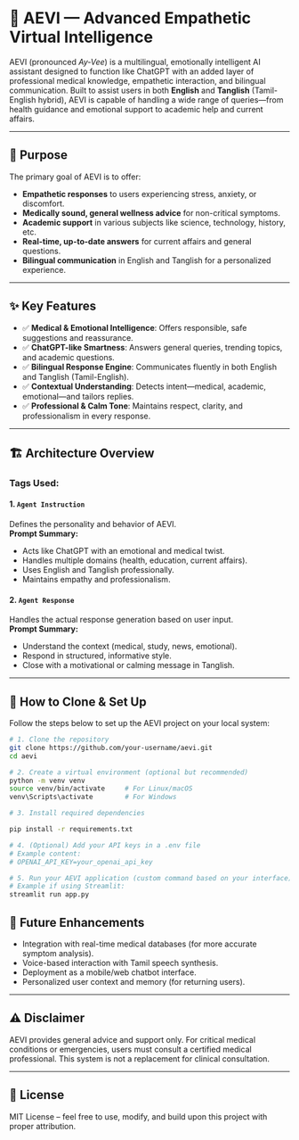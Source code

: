 # 🤖 AEVI — Advanced Empathetic Virtual Intelligence

AEVI (pronounced *Ay-Vee*) is a multilingual, emotionally intelligent AI assistant designed to function like ChatGPT with an added layer of professional medical knowledge, empathetic interaction, and bilingual communication. Built to assist users in both **English** and **Tanglish** (Tamil-English hybrid), AEVI is capable of handling a wide range of queries—from health guidance and emotional support to academic help and current affairs.

---

## 🧠 Purpose

The primary goal of AEVI is to offer:
- **Empathetic responses** to users experiencing stress, anxiety, or discomfort.
- **Medically sound, general wellness advice** for non-critical symptoms.
- **Academic support** in various subjects like science, technology, history, etc.
- **Real-time, up-to-date answers** for current affairs and general questions.
- **Bilingual communication** in English and Tanglish for a personalized experience.

---

## ✨ Key Features

- ✅ **Medical & Emotional Intelligence**: Offers responsible, safe suggestions and reassurance.
- ✅ **ChatGPT-like Smartness**: Answers general queries, trending topics, and academic questions.
- ✅ **Bilingual Response Engine**: Communicates fluently in both English and Tanglish (Tamil-English).
- ✅ **Contextual Understanding**: Detects intent—medical, academic, emotional—and tailors replies.
- ✅ **Professional & Calm Tone**: Maintains respect, clarity, and professionalism in every response.

---

## 🏗️ Architecture Overview

### Tags Used:

#### 1. `Agent Instruction`
Defines the personality and behavior of AEVI.  
**Prompt Summary:**
- Acts like ChatGPT with an emotional and medical twist.
- Handles multiple domains (health, education, current affairs).
- Uses English and Tanglish professionally.
- Maintains empathy and professionalism.

#### 2. `Agent Response`
Handles the actual response generation based on user input.  
**Prompt Summary:**
- Understand the context (medical, study, news, emotional).
- Respond in structured, informative style.
- Close with a motivational or calming message in Tanglish.

---

## 🔧 How to Clone & Set Up

Follow the steps below to set up the AEVI project on your local system:

```bash
# 1. Clone the repository
git clone https://github.com/your-username/aevi.git
cd aevi

# 2. Create a virtual environment (optional but recommended)
python -m venv venv
source venv/bin/activate     # For Linux/macOS
venv\Scripts\activate        # For Windows

# 3. Install required dependencies

pip install -r requirements.txt

# 4. (Optional) Add your API keys in a .env file
# Example content:
# OPENAI_API_KEY=your_openai_api_key

# 5. Run your AEVI application (custom command based on your interface)
# Example if using Streamlit:
streamlit run app.py
```

## 📌 Future Enhancements

- Integration with real-time medical databases (for more accurate symptom analysis).
- Voice-based interaction with Tamil speech synthesis.
- Deployment as a mobile/web chatbot interface.
- Personalized user context and memory (for returning users).

---

## ⚠️ Disclaimer

AEVI provides general advice and support only. For critical medical conditions or emergencies, users must consult a certified medical professional. This system is not a replacement for clinical consultation.

---

## 📄 License

MIT License – feel free to use, modify, and build upon this project with proper attribution.
